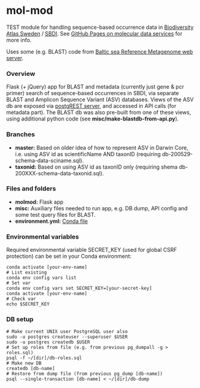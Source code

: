 # mol-mod
TEST module for handling sequence-based occurrence data in [Biodiversity Atlas Sweden](https://bioatlas.se/) / [SBDI](https://biodiversitydata.se/). See [GitHub Pages on molecular data services](https://biodiversitydata-se.github.io/mol-data/) for more info.

Uses some (e.g. BLAST) code from [Baltic sea Reference Metagenome web server](https://github.com/EnvGen/BARM_web_server).

### Overview
Flask (+ jQuery) app for BLAST and metadata (currently just gene & pcr primer) search of sequence-based occurrences in SBDI, via separate BLAST and Amplicon Sequence Variant (ASV) databases. Views of the ASV db are exposed via [postgREST server](https://postgrest.org/en/v7.0.0/index.html), and accessed in API calls (for metadata part). The BLAST db was also pre-built from one of these views, using additional python code (see **misc/make-blastdb-from-api.py**).

### Branches
* **master:** Based on older idea of how to represent ASV in Darwin Core, i.e. using ASV id as scientificName AND taxonID (requiring db-200529-schema-data-sciname.sql).
* **taxonid:** Based on using ASV id as taxonID only (requiring shema db-200XXX-schema-data-taxonid.sql).

### Files and folders
* **molmod:** Flask app
* **misc:** Auxiliary files needed to run app, e.g. DB dump, API config and some test query files for BLAST.
* **environment.yml:** [Conda file](https://docs.conda.io/projects/conda/en/latest/user-guide/tasks/manage-environments.html#creating-an-environment-from-an-environment-yml-file)

### Environmental variables
Required environmental variable SECRET_KEY (used for global CSRF protection) can be set in your Conda environment:
```
conda activate [your-env-name]
# List existing
conda env config vars list
# Set var
conda env config vars set SECRET_KEY=[your-secret-key]
conda activate [your-env-name]
# Check var
echo $SECRET_KEY
```

### DB setup
```
# Make current UNIX user PostgreSQL user also
sudo -u postgres createuser --superuser $USER
sudo -u postgres createdb $USER
# Set up roles from file (e.g. from previous pg_dumpall -g > roles.sql)
psql -f ~/[dir]/db-roles.sql
# Make new DB
createdb [db-name]
# Restore from dump file (from previous pg_dump [db-name])
psql --single-transaction [db-name] < ~/[dir]/db-dump
```
